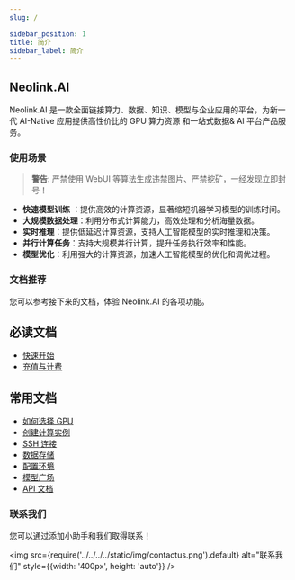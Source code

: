 ```yaml
---
slug: /

sidebar_position: 1
title: 简介
sidebar_label: 简介
---
```


## Neolink.AI

Neolink.AI 是一款全面链接算力、数据、知识、模型与企业应用的平台，为新一代 AI-Native 应用提供高性价比的 GPU 算力资源 和一站式数据& AI 平台产品服务。

### 使用场景

> **警告**: 严禁使用 WebUI 等算法生成违禁图片、严禁挖矿，一经发现立即封号！

- **快速模型训练** ：提供高效的计算资源，显著缩短机器学习模型的训练时间。
- **大规模数据处理**：利用分布式计算能力，高效处理和分析海量数据。
- **实时推理**：提供低延迟计算资源，支持人工智能模型的实时推理和决策。
- **并行计算任务**：支持大规模并行计算，提升任务执行效率和性能。
- **模型优化**：利用强大的计算资源，加速人工智能模型的优化和调优过程。

### 文档推荐

您可以参考接下来的文档，体验 Neolink.AI 的各项功能。

## 必读文档

- [快速开始](/QuickStart/instance%20getstarted)
- [充值与计费](/RechargeBilling)

## 常用文档

- [如何选择 GPU](/HowtoChooseGPU/gpuselection)
- [创建计算实例](/ContainerInstance/create%20instance)
- [SSH 连接](/ContainerInstance/ssh)
- [数据存储](/DataStorage/overview)
- [配置环境](/ConfigureEnvironment/overview)
- [模型广场](/ModelPlayground/model%20introduction)
- [API 文档](/APIDocs/model-api/overview)

### 联系我们

您可以通过添加小助手和我们取得联系！

<img src={require('../../../../static/img/contactus.png').default} alt="联系我们" style={{width: '400px', height: 'auto'}} />

<!-- - [快速开始](getstarted)
- [学术资源加速](AcademicResource)
    - [公开服务](AcademicResource/publicservice)
- [如何选择GPU](HowtoChooseGPU)
    - [GPU选型](HowtoChooseGPU/gpuselection)
    - [GPU型号介绍](HowtoChooseGPU/gpuintronduction)
- [算力实例](ContainerInstance)
    - [创建算力实例](ContainerInstance/create%20instance)
    - [SSH连接](ContainerInstance/ssh)
    - [JupyterLab](ContainerInstance/jupterlab)
    - [实例状态](ContainerInstance/instance%20status)
- [数据存储](DataStorage)
    - [概要](DataStorage/overview)
    - [本地数据盘](DataStorage/localdata)
    - [文件存储](DataStorage/createstorage)
    - [数据传输](DataStorage/data%20transmission)
    - [数据扩容](DataStorage/data%20expansion)
- [充值计费](RechargeBilling)
    - [充值计费](RechargeBilling/rechargebilling)
- [配置环境](ConfigureEnvironment)
    - [概要](ConfigureEnvironment/overview)
    - [依赖安装](ConfigureEnvironment/dependent%20installaion)
    - [镜像](ConfigureEnvironment/image)
- [算力集群](ComputingPowerCluster)
    - [概要](ComputingPowerCluster/overview)
- [常见问题](FrequentlyAskedProblems)
    - [概要](FrequentlyAskedProblems/gpu)
- [服务协议](ServiceAgreement)
    - [服务协议](ServiceAgreement/serviceagreement)
    - [隐私政策](ServiceAgreement/privacypolicy)
- [联系我们](contactus) -->
